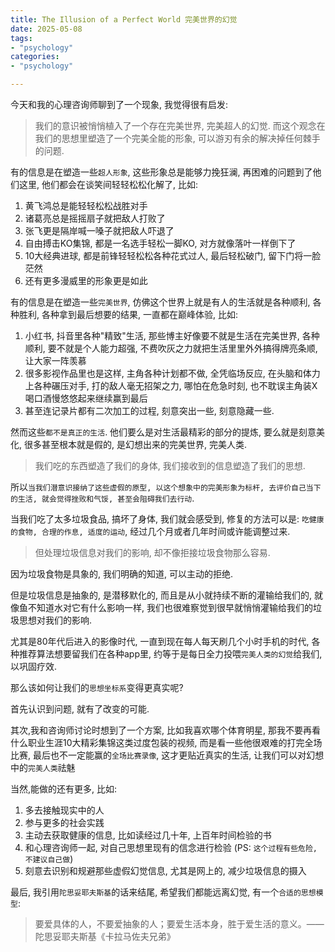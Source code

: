 ```yaml
---
title: The Illusion of a Perfect World 完美世界的幻觉
date: 2025-05-08
tags:
- "psychology"
categories:
- "psychology"

---
```


今天和我的心理咨询师聊到了一个现象, 我觉得很有启发:

> 我们的意识被悄悄植入了一个存在完美世界, 完美超人的幻觉. 而这个观念在我们的思想里塑造了一个完美全能的形象, 可以游刃有余的解决掉任何棘手的问题.

有的信息是在塑造一些`超人形象`, 这些形象总是能够力挽狂澜, 再困难的问题到了他们这里, 他们都会在谈笑间轻轻松松化解了, 比如:

1. 黄飞鸿总是能轻轻松松战胜对手
2. 诸葛亮总是摇摇扇子就把敌人打败了
3. 张飞更是隔岸喊一嗓子就把敌人吓退了
4. 自由搏击KO集锦, 都是一名选手轻松一脚KO, 对方就像落叶一样倒下了
5. 10大经典进球, 都是前锋轻轻松松各种花式过人, 最后轻松破门, 留下门将一脸茫然
6. 还有更多漫威里的形象更是如此

有的信息是在塑造一些`完美世界`, 仿佛这个世界上就是有人的生活就是各种顺利, 各种胜利, 各种拿到最后想要的结果, 一直都在巅峰体验, 比如:

1. 小红书, 抖音里各种"精致"生活, 那些博主好像要不就是生活在完美世界, 各种顺利, 要不就是个人能力超强, 不费吹灰之力就把生活里里外外搞得牌亮条顺, 让大家一阵羡慕
2. 很多影视作品里也是这样, 主角各种计划都不做, 全凭临场反应, 在头脑和体力上各种碾压对手, 打的敌人毫无招架之力, 哪怕在危急时刻, 也不耽误主角装X喝口酒慢悠悠起来继续赢到最后
3. 甚至连记录片都有二次加工的过程, 刻意突出一些, 刻意隐藏一些.

然而这些`都不是真正的生活`. 他们要么是对生活最精彩的部分的提炼, 要么就是刻意美化, 很多甚至根本就是假的, 是幻想出来的完美世界, 完美人类.

> 我们吃的东西塑造了我们的身体, 我们接收到的信息塑造了我们的思想.

所以`当我们潜意识接纳了这些虚假的原型, 以这个想象中的完美形象为标杆, 去评价自己当下的生活, 就会觉得挫败和气馁, 甚至会阻碍我们去行动`.

当我们吃了太多垃圾食品, 搞坏了身体, 我们就会感受到, 修复的方法可以是: `吃健康的食物, 合理的作息, 适度的运动`, 经过几个月或者几年时间或许能调整过来.

> 但处理垃圾信息对我们的影响, 却不像拒接垃圾食物那么容易.

因为垃圾食物是具象的, 我们明确的知道, 可以主动的拒绝.

但是垃圾信息是抽象的, 是潜移默化的, 而且是从小就持续不断的灌输给我们的, 就像鱼不知道水对它有什么影响一样, 我们也很难察觉到很早就悄悄灌输给我们的垃圾思想对我们的影响.

尤其是80年代后进入的影像时代, 一直到现在每人每天刷几个小时手机的时代, 各种推荐算法想要留我们在各种app里, 约等于是每日全力投喂`完美人类的幻觉`给我们, 以巩固疗效.

那么该如何让我们的`思想坐标系`变得更真实呢?

首先认识到问题, 就有了改变的可能.

其次,我和咨询师讨论时想到了一个方案, 比如我喜欢哪个体育明星, 那我不要再看什么职业生涯10大精彩集锦这类过度包装的视频, 而是看一些他很艰难的打完全场比赛, 最后也不一定能赢的`全场比赛录像`, 这才更贴近真实的生活, 让我们可以对幻想中的`完美人类`祛魅

当然,能做的还有更多, 比如:

1. 多去接触现实中的人
2. 参与更多的社会实践
3. 主动去获取健康的信息, 比如读经过几十年, 上百年时间检验的书
4. 和心理咨询师一起, 对自己思想里现有的信念进行检验 (PS: `这个过程有些危险, 不建议自己做`)
5. 刻意去识别和规避那些虚假幻觉信息, 尤其是网上的, 减少垃圾信息的摄入

最后, 我引用`陀思妥耶夫斯基`的话来结尾, 希望我们都能远离幻觉, 有一个`合适的思想模型`:

> 要爱具体的人，不要爱抽象的人；要爱生活本身，胜于爱生活的意义。——陀思妥耶夫斯基《卡拉马佐夫兄弟》
